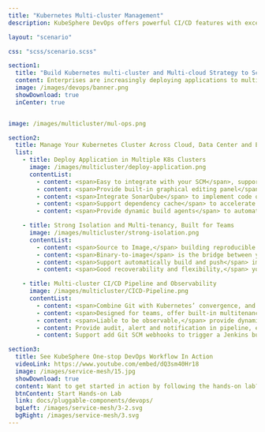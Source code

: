 ```yaml
---
title: "Kubernetes Multi-cluster Management"
description: KubeSphere DevOps offers powerful CI/CD features with excellent scalability and observability on top of Kubernetes for DevOps-oriented teams.

layout: "scenario"

css: "scss/scenario.scss"

section1:
  title: "Build Kubernetes multi-cluster and Multi-cloud Strategy to Scale Your Business With Ease"
  content: Enterprises are increasingly deploying applications to multiple Kubernetes clusters to ensure high availability, isolation and scalability. KubeSphere is a central control plane for Kubernetes multi-cluster management and operation.
  image: /images/devops/banner.png
  showDownload: true
  inCenter: true


image: /images/multicluster/mul-ops.png

section2:
  title: Manage Your Kubernetes Cluster Across Cloud, Data Center and Edge
  list:
    - title: Deploy Application in Multiple K8s Clusters
      image: /images/multicluster/deploy-application.png
      contentList:
        - content: <span>Easy to integrate with your SCM</span>, support GitLab / GitHub / BitBucket / SVN
        - content: <span>Provide built-in graphical editing panel</span> to create CI/CD pipelines without writing Jenkinsfile
        - content: <span>Integrate SonarQube</span> to implement code quality analysis, ensuring the security and compliance standards are met
        - content: <span>Support dependency cache</span> to accelerate build and deployment
        - content: <span>Provide dynamic build agents</span> to automatically spin up Pods as necessary

    - title: Strong Isolation and Multi-tenancy, Built for Teams
      image: /images/multicluster/strong-isolation.png
      contentList:
        - content: <span>Source to Image,</span> building reproducible container images from source code, without writing dockerfile
        - content: <span>Binary-to-image</span> is the bridge between your artifact and a runnable image
        - content: <span>Support automatically build and push</span> image to any registry, finally deploy Apps to Kubernetes
        - content: <span>Good recoverability and flexibility,</span> you can rebuild and rerun S2I / B2I whenever a patch is needed

    - title: Multi-cluster CI/CD Pipeline and Observability
      image: /images/multicluster/CICD-Pipeline.png
      contentList:
        - content: <span>Combine Git with Kubernetes’ convergence, and automates the cloud native Apps delivery</span>
        - content: <span>Designed for teams, offer built-in multitenancy in DevOps project</span>
        - content: <span>Liable to be observable,</span> provide dynamic logs for the S2I / B2I build and pipeline
        - content: Provide audit, alert and notification in pipeline, ensuring quickly locate and solve issues.
        - content: Support add Git SCM webhooks to trigger a Jenkins build when new commints to the branch

section3:
  title: See KubeSphere One-stop DevOps Workflow In Action
  videoLink: https://www.youtube.com/embed/dQ3sm40Hr18
  image: /images/service-mesh/15.jpg
  showDownload: true
  content: Want to get started in action by following the hands-on lab?
  btnContent: Start Hands-on Lab
  link: docs/pluggable-components/devops/
  bgLeft: /images/service-mesh/3-2.svg
  bgRight: /images/service-mesh/3.svg
---
```

